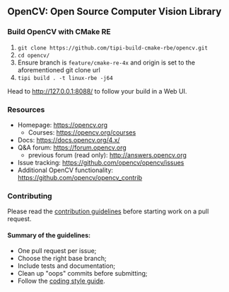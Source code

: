 ## OpenCV: Open Source Computer Vision Library

### Build OpenCV with CMake RE

1. `git clone https://github.com/tipi-build-cmake-rbe/opencv.git`
2. `cd opencv/`
3. Ensure branch is `feature/cmake-re-4x` and origin is set to the aforementioned git clone url
4. `tipi build . -t linux-rbe -j64`

Head to http://127.0.0.1:8088/ to follow your build in a Web UI.

### Resources

* Homepage: <https://opencv.org>
  * Courses: <https://opencv.org/courses>
* Docs: <https://docs.opencv.org/4.x/>
* Q&A forum: <https://forum.opencv.org>
  * previous forum (read only): <http://answers.opencv.org>
* Issue tracking: <https://github.com/opencv/opencv/issues>
* Additional OpenCV functionality: <https://github.com/opencv/opencv_contrib> 


### Contributing

Please read the [contribution guidelines](https://github.com/opencv/opencv/wiki/How_to_contribute) before starting work on a pull request.

#### Summary of the guidelines:

* One pull request per issue;
* Choose the right base branch;
* Include tests and documentation;
* Clean up "oops" commits before submitting;
* Follow the [coding style guide](https://github.com/opencv/opencv/wiki/Coding_Style_Guide).
